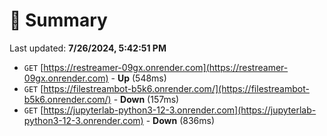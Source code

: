 # 📖 Summary
Last updated: **7/26/2024, 5:42:51 PM**

- `GET` [https://restreamer-09gx.onrender.com](https://restreamer-09gx.onrender.com) - **Up** (548ms)
- `GET` [https://filestreambot-b5k6.onrender.com/](https://filestreambot-b5k6.onrender.com/) - **Down** (157ms)
- `GET` [https://jupyterlab-python3-12-3.onrender.com](https://jupyterlab-python3-12-3.onrender.com) - **Down** (836ms)
